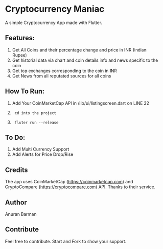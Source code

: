 # Cryptocurrency Maniac

A simple Cryptocurrency App made with Flutter.

## Features:

1. Get All Coins and their percentage change and price in INR (Indian Rupee)
2. Get historial data via chart and coin details info and news specific to the coin
3. Get top exchanges corresponding to the coin in INR
4. Get News from all reputated sources for all coins

## How To Run:

1. Add Your CoinMarketCap API in /lib/ui/listingscreen.dart on LINE 22
2. ```
    cd into the project 
   ```
3. ```
    fluter run --release
   ```

## To Do:

1. Add Multi Currency Support
2. Add Alerts for Price Drop/Rise

## Credits

The app uses CoinMarketCap (https://coinmarketcap.com) and CryptoCompare (https://cryptocompare.com) API. Thanks to their service.

## Author

Anuran Barman

## Contribute

Feel free to contribute. Start and Fork to show your support.

